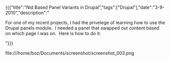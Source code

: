 {{{"title":"Nid Based Panel Variants in Drupal","tags":["Drupal"],"date":"3-9-2010","description":"<p>For one of my recent projects, I had the privelege of learning how to use the Drupal panels module.&#160; I needed a panel that swapped out content based on which page I was on.&#160; Here is how to do it:</p>"}}}

file:///home/boz/Documents/screenshot/screenshot_003.png